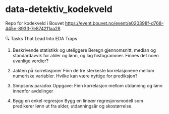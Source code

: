 # data-detektiv_kodekveld

Repo for kodekveld i Bouvet https://event.bouvet.no/event/e020398f-d768-445e-8933-7e874211aa28



🔍 Tasks That Lead Into EDA Traps
1. Beskrivende statistikk og uteliggere
Beregn gjennomsnitt, median og standardavvik for alder og lønn, og lag histogrammer. Finnes det noen uvanlige verdier?

2. Jakten på korrelasjoner
Finn de tre sterkeste korrelasjonene mellom numeriske variabler. Hvilke kan være nyttige for prediksjon?

3. Simpsons paradox
Oppgave:
Finn korrelasjon mellom utdanning og lønn innenfor avdelinger

4. Bygg en enkel regresjon
Bygg en lineær regresjonsmodell som predikerer lønn ut fra alder, utdanningsår og skostørrelse.
